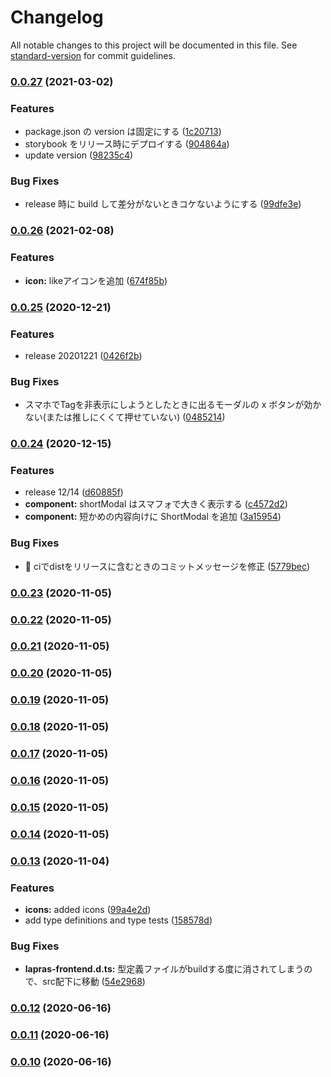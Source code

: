 # Changelog

All notable changes to this project will be documented in this file. See [standard-version](https://github.com/conventional-changelog/standard-version) for commit guidelines.

### [0.0.27](https://github.com/lapras-inc/lapras-frontend/compare/v0.0.26...v0.0.27) (2021-03-02)


### Features

* package.json の version は固定にする ([1c20713](https://github.com/lapras-inc/lapras-frontend/commit/1c207136ef8c8ce5a9ca52b217bb1875cc28b63e))
* storybook をリリース時にデプロイする ([904864a](https://github.com/lapras-inc/lapras-frontend/commit/904864a1aa8adbba633316ff867c9c4d3f52b1b2))
* update version ([98235c4](https://github.com/lapras-inc/lapras-frontend/commit/98235c4ba88dd3f4329f295d848186648b56aece))


### Bug Fixes

* release 時に build して差分がないときコケないようにする ([99dfe3e](https://github.com/lapras-inc/lapras-frontend/commit/99dfe3e877d0a2a9c90f684937642c01521097fb))

### [0.0.26](https://github.com/lapras-inc/lapras-frontend/compare/v0.0.25...v0.0.26) (2021-02-08)


### Features

* **icon:** likeアイコンを追加 ([674f85b](https://github.com/lapras-inc/lapras-frontend/commit/674f85b06c6a0af1e87be9c8c6b8587cc2a0ae19))

### [0.0.25](https://github.com/lapras-inc/lapras-frontend/compare/v0.0.24...v0.0.25) (2020-12-21)


### Features

* release 20201221 ([0426f2b](https://github.com/lapras-inc/lapras-frontend/commit/0426f2b3ee92386ca7f56b600472f1c278cddb28))


### Bug Fixes

* スマホでTagを非表示にしようとしたときに出るモーダルの x ボタンが効かない(または推しにくくて押せていない) ([0485214](https://github.com/lapras-inc/lapras-frontend/commit/0485214006f118c8f8f770f620d5a0da55d309a9))

### [0.0.24](https://github.com/lapras-inc/lapras-frontend/compare/v0.0.13...v0.0.24) (2020-12-15)


### Features

* release 12/14 ([d60885f](https://github.com/lapras-inc/lapras-frontend/commit/d60885f547dfedb1385c1ab5ec440913b344bcea))
* **component:** shortModal はスマフォで大きく表示する ([c4572d2](https://github.com/lapras-inc/lapras-frontend/commit/c4572d27bb5d486db9bf639ea62c0a005bb22a7c))
* **component:** 短かめの内容向けに ShortModal を追加 ([3a15954](https://github.com/lapras-inc/lapras-frontend/commit/3a1595462ba06c79fc917e84c0cac2442ce06fe0))


### Bug Fixes

* 🐛 ciでdistをリリースに含むときのコミットメッセージを修正 ([5779bec](https://github.com/lapras-inc/lapras-frontend/commit/5779bec1683af06943103c70453896be2ec91b45))

### [0.0.23](https://github.com/lapras-inc/lapras-frontend/compare/v0.0.22...v0.0.23) (2020-11-05)

### [0.0.22](https://github.com/lapras-inc/lapras-frontend/compare/v0.0.21...v0.0.22) (2020-11-05)

### [0.0.21](https://github.com/lapras-inc/lapras-frontend/compare/v0.0.20...v0.0.21) (2020-11-05)

### [0.0.20](https://github.com/lapras-inc/lapras-frontend/compare/v0.0.19...v0.0.20) (2020-11-05)

### [0.0.19](https://github.com/lapras-inc/lapras-frontend/compare/v0.0.18...v0.0.19) (2020-11-05)

### [0.0.18](https://github.com/lapras-inc/lapras-frontend/compare/v0.0.17...v0.0.18) (2020-11-05)

### [0.0.17](https://github.com/lapras-inc/lapras-frontend/compare/v0.0.16...v0.0.17) (2020-11-05)

### [0.0.16](https://github.com/lapras-inc/lapras-frontend/compare/v0.0.15...v0.0.16) (2020-11-05)

### [0.0.15](https://github.com/lapras-inc/lapras-frontend/compare/v0.0.14...v0.0.15) (2020-11-05)

### [0.0.14](https://github.com/lapras-inc/lapras-frontend/compare/v0.0.13...v0.0.14) (2020-11-05)

### [0.0.13](https://github.com/lapras-inc/lapras-frontend/compare/v0.0.12...v0.0.13) (2020-11-04)


### Features

* **icons:** added icons ([99a4e2d](https://github.com/lapras-inc/lapras-frontend/commit/99a4e2d7ee9f3c9f81883fc8f938d607d808833c))
* add type definitions and type tests ([158578d](https://github.com/lapras-inc/lapras-frontend/commit/158578ddb24b08c0e681d1c89e1425fffd81ae59))


### Bug Fixes

* **lapras-frontend.d.ts:** 型定義ファイルがbuildする度に消されてしまうので、src配下に移動 ([54e2968](https://github.com/lapras-inc/lapras-frontend/commit/54e2968f8b73b18062bd484db774e124e1e6ebbd))

### [0.0.12](https://github.com/lapras-inc/lapras-frontend/compare/v0.0.11...v0.0.12) (2020-06-16)

### [0.0.11](https://github.com/lapras-inc/lapras-frontend/compare/v0.0.9...v0.0.11) (2020-06-16)

### [0.0.10](https://github.com/lapras-inc/lapras-frontend/compare/v0.0.9...v0.0.10) (2020-06-16)
